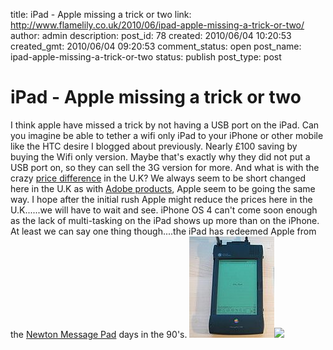 title: iPad - Apple missing a trick or two
link: http://www.flamelily.co.uk/2010/06/ipad-apple-missing-a-trick-or-two/
author: admin
description: 
post_id: 78
created: 2010/06/04 10:20:53
created_gmt: 2010/06/04 09:20:53
comment_status: open
post_name: ipad-apple-missing-a-trick-or-two
status: publish
post_type: post

# iPad - Apple missing a trick or two

I think apple have missed a trick by not having a USB port on the iPad. Can you imagine be able to tether a wifi only iPad to your iPhone or other mobile like the HTC desire I blogged about previously. Nearly £100 saving by buying the Wifi only version. Maybe that's exactly why they did not put a USB port on, so they can sell the 3G version for more. And what is with the crazy [price difference](http://www.telegraph.co.uk/technology/apple/7692004/iPad-to-cost-UK-buyers-up-to-80-more.html) in the U.K? We always seem to be short changed here in the U.K as with [Adobe products](http://www.pcpro.co.uk/blogs/2008/06/23/standing-up-to-uk-rip-off-prices/), Apple seem to be going the same way. I hope after the initial rush Apple might reduce the prices here in the U.K......we will have to wait and see. iPhone OS 4 can't come soon enough as the lack of multi-tasking on the iPad shows up more than on the iPhone. At least we can say one thing though....the iPad has redeemed Apple from the [Newton Message Pad](http://en.wikipedia.org/wiki/Newton_\(platform\)) days in the 90's. ![](/wp-content/uploads/2010/06/Newton.jpg)![](http://www.flamelily.co.uk/wp-content/uploads/2010/06/ipad.jpg)
